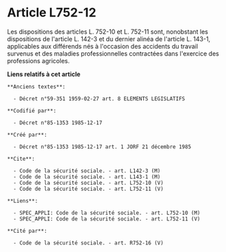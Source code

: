 # Article L752-12

Les dispositions des articles L. 752-10 et L. 752-11 sont, nonobstant les dispositions de l'article L. 142-3 et du dernier
alinéa de l'article L. 143-1, applicables aux différends nés à l'occasion des accidents du travail survenus et des maladies
professionnelles contractées dans l'exercice des professions agricoles.

**Liens relatifs à cet article**

	**Anciens textes**:

	  - Décret n°59-351 1959-02-27 art. 8 ELEMENTS LEGISLATIFS

	**Codifié par**:

	  - Décret n°85-1353 1985-12-17

	**Créé par**:

	  - Décret n°85-1353 1985-12-17 art. 1 JORF 21 décembre 1985

	**Cite**:

	  - Code de la sécurité sociale. - art. L142-3 (M)
	  - Code de la sécurité sociale. - art. L143-1 (M)
	  - Code de la sécurité sociale. - art. L752-10 (V)
	  - Code de la sécurité sociale. - art. L752-11 (V)

	**Liens**:

	  - SPEC_APPLI: Code de la sécurité sociale. - art. L752-10 (M)
	  - SPEC_APPLI: Code de la sécurité sociale. - art. L752-11 (V)

	**Cité par**:

	  - Code de la sécurité sociale. - art. R752-16 (V)
